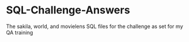 # SQL-Challenge-Answers
The sakila, world, and movielens SQL files for the challenge as set for my QA training
